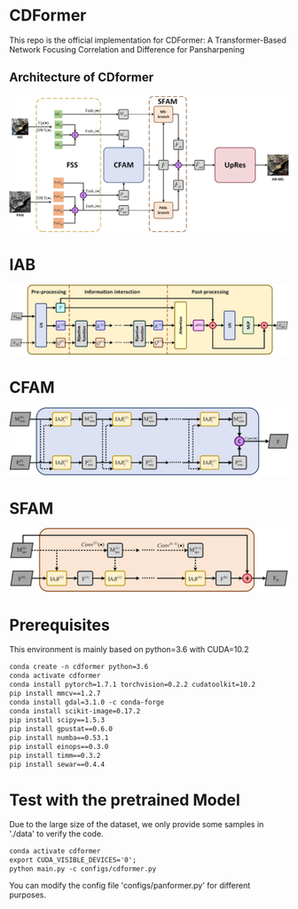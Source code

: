 # CDFormer

This repo is the official implementation for CDFormer: A Transformer-Based Network Focusing Correlation and Difference for Pansharpening  



## Architecture of CDformer

![CDFormer](pic/CDFormer.jpg)



# IAB

![IAB](pic/IAB.jpg)



# CFAM

![CFAM](pic/CFAM.jpg)



# SFAM

![SFAM](pic/SFAM.jpg)



# Prerequisites

This environment is mainly based on python=3.6 with CUDA=10.2

```shell
conda create -n cdformer python=3.6
conda activate cdformer
conda install pytorch=1.7.1 torchvision=0.2.2 cudatoolkit=10.2
pip install mmcv==1.2.7
conda install gdal=3.1.0 -c conda-forge
conda install scikit-image=0.17.2
pip install scipy==1.5.3
pip install gpustat==0.6.0
pip install numba==0.53.1 
pip install einops==0.3.0 
pip install timm==0.3.2
pip install sewar==0.4.4
```



# Test with the pretrained Model

Due to the large size of the dataset, we only provide some samples in './data' to verify the code.

```shell
conda activate cdformer
export CUDA_VISIBLE_DEVICES='0';
python main.py -c configs/cdformer.py
```

You can modify the config file 'configs/panformer.py' for different purposes.


